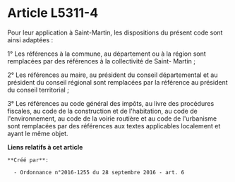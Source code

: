 # Article L5311-4

Pour leur application à Saint-Martin, les dispositions du présent code sont ainsi adaptées : 

1° Les références à la commune, au département ou à la région sont remplacées par des références à la collectivité de Saint-
Martin ; 

2° Les références au maire, au président du conseil départemental et au président du conseil régional sont remplacées par la
référence au président du conseil territorial ; 

3° Les références au code général des impôts, au livre des procédures fiscales, au code de la construction et de
l'habitation, au code de l'environnement, au code de la voirie routière et au code de l'urbanisme sont remplacées par des
références aux textes applicables localement et ayant le même objet.

**Liens relatifs à cet article**

	**Créé par**:

	  - Ordonnance n°2016-1255 du 28 septembre 2016 - art. 6
